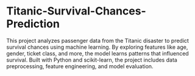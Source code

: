 # Titanic-Survival-Chances-Prediction
This project analyzes passenger data from the Titanic disaster to predict survival chances using machine learning. By exploring features like age, gender, ticket class, and more, the model learns patterns that influenced survival. Built with Python and scikit-learn, the project includes data preprocessing, feature engineering, and model evaluation.
